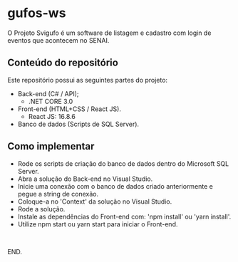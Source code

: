 # gufos-ws
O Projeto Svigufo é um software de listagem e cadastro com login de eventos que acontecem no SENAI.

## Conteúdo do repositório
Este repositório possui as seguintes partes do projeto:
- Back-end (C# / API);
  - .NET CORE 3.0
- Front-end (HTML+CSS / React JS).
  - React JS: 16.8.6
- Banco de dados (Scripts de SQL Server).

## Como implementar
- Rode os scripts de criação do banco de dados dentro do Microsoft SQL Server.
- Abra a solução do Back-end no Visual Studio.
- Inicie uma conexão com o banco de dados criado anteriormente e pegue a string de conexão.
- Coloque-a no 'Context' da solução no Visual Studio.
- Rode a solução.
- Instale as dependências do Front-end com: 'npm install' ou 'yarn install'.
- Utilize npm start ou yarn start para iniciar o Front-end.

<br />

END.
